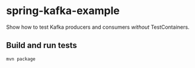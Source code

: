 # spring-kafka-example

Show how to test Kafka producers and consumers *without* TestContainers.

## Build and run tests



```shell
mvn package
```